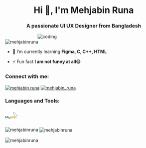 <h1 align="center">Hi 👋, I'm Mehjabin Runa</h1>
<h3 align="center">A passionate UI UX Designer from Bangladesh</h3>
<img align="right" alt="coding" width="400" src="https://th.bing.com/th/id/R.d4b0936f300957f9e96b6dcb40041c28?rik=TMF69je6zBrb4w&riu=http%3a%2f%2fwww.cartoonbucket.com%2fwp-content%2fuploads%2f2015%2f07%2fAnime-Typing-In-Computer.gif&ehk=%2fuUhMW1M7LTRIvXg8OWTKCR1n9IoWkNK1igokCXhBkE%3d&risl=&pid=ImgRaw&r=0">
<p align="left"> <img src="https://komarev.com/ghpvc/?username=mehjabinruna&label=Profile%20views&color=0e75b6&style=flat" alt="mehjabinruna" /> </p>

- 🌱 I’m currently learning **Figma, C, C++, HTML**

- ⚡ Fun fact **I am not funny at all😒**

<h3 align="left">Connect with me:</h3>
<p align="left">
<a href="https://fb.com/mehjabin runa" target="blank"><img align="center" src="https://raw.githubusercontent.com/rahuldkjain/github-profile-readme-generator/master/src/images/icons/Social/facebook.svg" alt="mehjabin runa" height="30" width="40" /></a>
<a href="https://www.instagram.com/_mehjabin_runa_/" target="blank"><img align="center" src="https://raw.githubusercontent.com/rahuldkjain/github-profile-readme-generator/master/src/images/icons/Social/instagram.svg" alt="mehjabin_runa" height="30" width="40" /></a>
</p>

<h3 align="left">Languages and Tools:</h3>
<p align="left"> <a href="https://www.mysql.com/" target="_blank" rel="noreferrer"> <img src="https://raw.githubusercontent.com/devicons/devicon/master/icons/mysql/mysql-original-wordmark.svg" alt="mysql" width="40" height="40"/> </a> </p>

<p><img align="left" src="https://github-readme-stats.vercel.app/api/top-langs?username=mehjabinruna&show_icons=true&locale=en&layout=compact" alt="mehjabinruna" /></p>

<p>&nbsp;<img align="center" src="https://github-readme-stats.vercel.app/api?username=mehjabinruna&show_icons=true&locale=en" alt="mehjabinruna" /></p>

<p><img align="center" src="https://github-readme-streak-stats.herokuapp.com/?user=mehjabinruna&" alt="mehjabinruna" /></p>
